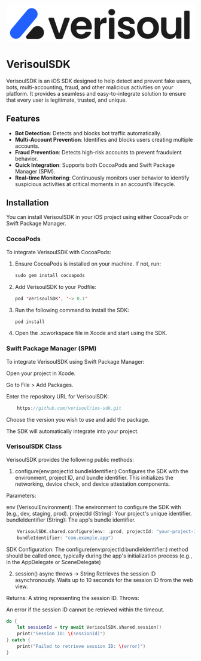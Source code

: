 ![Verisoul Logo](6e94465-Verisoul-logo-main-vector.svg)

# VerisoulSDK

VerisoulSDK is an iOS SDK designed to help detect and prevent fake users, bots, multi-accounting, fraud, and other malicious activities on your platform. It provides a seamless and easy-to-integrate solution to ensure that every user is legitimate, trusted, and unique.

## Features
- **Bot Detection**: Detects and blocks bot traffic automatically.
- **Multi-Account Prevention**: Identifies and blocks users creating multiple accounts.
- **Fraud Prevention**: Detects high-risk accounts to prevent fraudulent behavior.
- **Quick Integration**: Supports both CocoaPods and Swift Package Manager (SPM).
- **Real-time Monitoring**: Continuously monitors user behavior to identify suspicious activities at critical moments in an account’s lifecycle.

## Installation

You can install VerisoulSDK in your iOS project using either CocoaPods or Swift Package Manager.

### CocoaPods

To integrate VerisoulSDK with CocoaPods:

1. Ensure CocoaPods is installed on your machine. If not, run:
   ```swift
   sudo gem install cocoapods
   ```
2. Add VerisoulSDK to your Podfile:
    ```swift
    pod 'VerisoulSDK', '~> 0.1'
     ```
3. Run the following command to install the SDK:
    ```swift
    pod install
     ```
4. Open the .xcworkspace file in Xcode and start using the SDK.


### Swift Package Manager (SPM)
To integrate VerisoulSDK using Swift Package Manager:

Open your project in Xcode.

Go to File > Add Packages.

Enter the repository URL for VerisoulSDK:
```swift
    https://github.com/verisoul/ios-sdk.git
```
Choose the version you wish to use and add the package.

The SDK will automatically integrate into your project.

### VerisoulSDK Class
VerisoulSDK provides the following public methods:

1. configure(env:projectId:bundleIdentifier:)
Configures the SDK with the environment, project ID, and bundle identifier. This initializes the networking, device check, and device attestation components.

Parameters:

env (VerisoulEnvironment): The environment to configure the SDK with (e.g., dev, staging, prod).
projectId (String): Your project's unique identifier.
bundleIdentifier (String): The app's bundle identifier.
```swift
    VerisoulSDK.shared.configure(env: .prod, projectId: "your-project-id", 
    bundleIdentifier: "com.example.app")
```
SDK Configuration: The configure(env:projectId:bundleIdentifier:) method should be called once, typically during the app's initialization process (e.g., in the AppDelegate or SceneDelegate)

2. session() async throws -> String
Retrieves the session ID asynchronously. Waits up to 10 seconds for the session ID from the web view.

Returns:
A string representing the session ID.
Throws:

An error if the session ID cannot be retrieved within the timeout.
```swift
do {
    let sessionId = try await VerisoulSDK.shared.session()
    print("Session ID: \(sessionId)")
} catch {
    print("Failed to retrieve session ID: \(error)")
}
```
